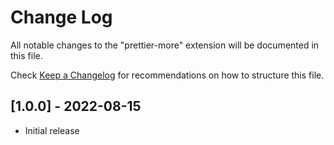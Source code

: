 # Change Log

All notable changes to the "prettier-more" extension will be documented in this file.

Check [Keep a Changelog](http://keepachangelog.com/) for recommendations on how to structure this file.


## [1.0.0] - 2022-08-15
- Initial release